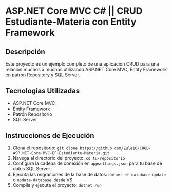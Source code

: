 # ASP.NET Core MVC C# || CRUD Estudiante-Materia con Entity Framework

## Descripción
Este proyecto es un ejemplo completo de una aplicación CRUD para una relación muchos a muchos utilizando ASP.NET Core MVC, Entity Framework en  patrón Repository y SQL Server.

## Tecnologías Utilizadas
- ASP.NET Core MVC
- Entity Framework
- Patrón Repositorio
- SQL Server

## Instrucciones de Ejecución
1. Clona el repositorio: `git clone https://github.com/Zule10/CRUD-ASP.NET-Core-MVC-EF-Estudiante-Materia.git`
2. Navega al directorio del proyecto: `cd tu-repositorio`
3. Configura la cadena de conexión en `appsettings.json` para tu base de datos SQL Server.
4. Ejecuta las migraciones de la base de datos: `dotnet ef database update` o `update-database desde` VS
5. Compila y ejecuta el proyecto: `dotnet run`

